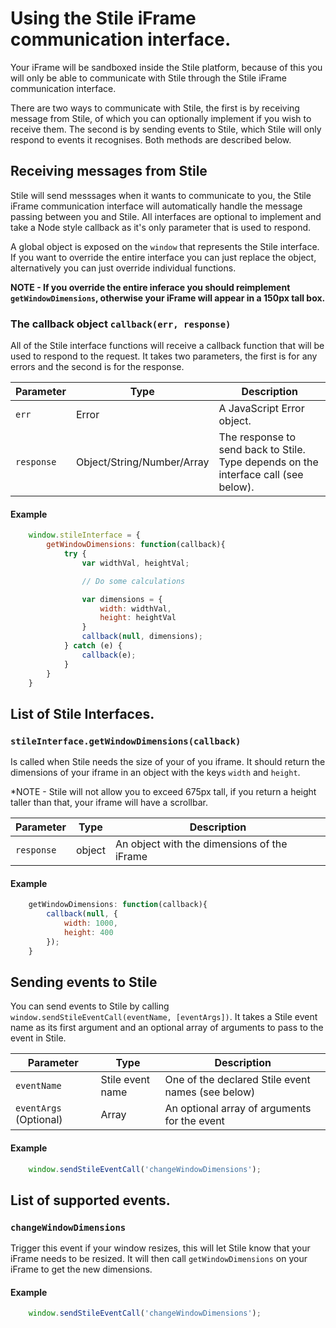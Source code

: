 # Using the Stile iFrame communication interface.

Your iFrame will be sandboxed inside the Stile platform, because of this you will only be able to communicate with Stile through the Stile iFrame communication interface.

There are two ways to communicate with Stile, the first is by receiving message from Stile, of which you can optionally implement if you wish to receive them. The second is by sending events to Stile, which Stile will only respond to events it recognises. Both methods are described below.

## Receiving messages from Stile

Stile will send messsages when it wants to communicate to you, the Stile iFrame communication interface will automatically handle the message passing between you and Stile. All interfaces are optional to implement and take a Node style callback as it's only parameter that is used to respond.

A global object is exposed on the `window` that represents the Stile interface. If you want to override the entire interface you can just replace the object, alternatively you can just override individual functions.

**NOTE - If you override the entire inferace you should reimplement `getWindowDimensions`, otherwise your iFrame will appear in a 150px tall box.**

### The callback object `callback(err, response)`

All of the Stile interface functions will receive a callback function that will be used to respond to the request. It takes two parameters, the first is for any errors and the second is for the response.

Parameter   | Type                      | Description                                                                           |
------------| --------------------------|---------------------------------------------------------------------------------------|
`err`       | Error                     | A JavaScript Error object.                                                            |
`response`  | Object/String/Number/Array| The response to send back to Stile. Type depends on the interface call (see below).   |

#### Example
```javascript
    window.stileInterface = {
        getWindowDimensions: function(callback){
            try {
                var widthVal, heightVal;

                // Do some calculations

                var dimensions = {
                    width: widthVal,
                    height: heightVal
                }
                callback(null, dimensions);
            } catch (e) {
                callback(e);
            }
        }
    }
```

## List of Stile Interfaces.

### `stileInterface.getWindowDimensions(callback)`

Is called when Stile needs the size of your of you iframe. It should return the dimensions of your iframe in an object with the keys `width` and `height`.

*NOTE - Stile will not allow you to exceed 675px tall, if you return a height taller than that, your iframe will have a scrollbar.

Parameter   | Type                      | Description                                  |
------------| --------------------------|----------------------------------------------|
`response`  | object                    | An object with the dimensions of the iFrame  |

#### Example
```javascript
    getWindowDimensions: function(callback){
        callback(null, {
            width: 1000,
            height: 400
        });
    }
```

## Sending events to Stile

You can send events to Stile by calling `window.sendStileEventCall(eventName, [eventArgs])`. It takes a Stile event name as its first argument and an optional array of arguments to pass to the event in Stile.

Parameter               | Type              | Description                                       |
------------------------| ------------------|---------------------------------------------------|
`eventName`             | Stile event name  | One of the declared Stile event names (see below) |
`eventArgs` (Optional)  | Array             | An optional array of arguments for the event      |

#### Example
```javascript
    window.sendStileEventCall('changeWindowDimensions');
```

## List of supported events.

### `changeWindowDimensions`

Trigger this event if your window resizes, this will let Stile know that your iFrame needs to be resized. It will then call `getWindowDimensions` on your iFrame to get the new dimensions.

#### Example
```javascript
    window.sendStileEventCall('changeWindowDimensions');
```
